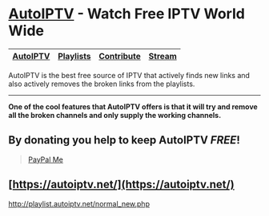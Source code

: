 # [AutoIPTV](https://autoiptv.net) - Watch Free IPTV World Wide

| [AutoIPTV](https://autoiptv.net) | [Playlists](https://autoiptv.net/playlists) | [Contribute](https://autoiptv.net/contribute) | [Stream](https://autoiptv.net/stream) |
| ---- | ---- | ---- | ---- |

AutoIPTV is the best free source of IPTV that actively finds new links and also actively removes the broken links from the playlists.

----

**One of the cool features that AutoIPTV offers is that it will try and remove all the broken channels and only supply the working channels.**

## By donating you help to keep AutoIPTV *FREE*!

> [PayPal Me](https://paypal.me/Rampaigh)

## [https://autoiptv.net/](https://autoiptv.net/)

http://playlist.autoiptv.net/normal_new.php
